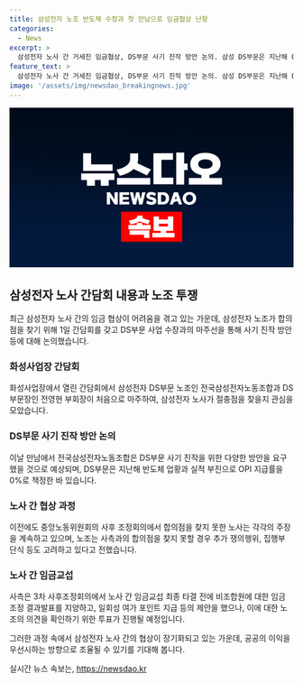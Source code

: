 ```yaml
---
title: 삼성전자 노조 반도체 수장과 첫 만남으로 임금협상 난항
categories:
  - News
excerpt: >
  삼성전자 노사 간 거세진 임금협상, DS부문 사기 진작 방안 논의. 삼성 DS부문은 지난해 OPI 지급률 0%로 결정되자 전삼노가 휴가 일수 확대와 임금 인상 등을 요구. 삼성 내 최대 규모인 전삼노는 합의점 찾지 못하면 추가 쟁의행위, 단식 등도 예고. 클릭 강요!
feature_text: >
  삼성전자 노사 간 거세진 임금협상, DS부문 사기 진작 방안 논의. 삼성 DS부문은 지난해 OPI 지급률 0%로 결정되자 전삼노가 휴가 일수 확대와 임금 인상 등을 요구. 삼성 내 최대 규모인 전삼노는 합의점 찾지 못하면 추가 쟁의행위, 단식 등도 예고. 클릭 강요!
image: '/assets/img/newsdao_breakingnews.jpg'
---
```


<p><img src="/assets/img/newsdao_breakingnews.jpg" alt="implanttips 속보" /></p>

<h2 data-ke-size="size26">삼성전자 노사 간담회 내용과 노조 투쟁</h2>

<p data-ke-size="size16">최근 삼성전자 노사 간의 임금 협상이 어려움을 겪고 있는 가운데, 삼성전자 노조가 합의점을 찾기 위해 1일 간담회를 갖고 DS부문 사업 수장과의 마주선을 통해 사기 진작 방안 등에 대해 논의했습니다.</p>

<h3>화성사업장 간담회</h3>

<p data-ke-size="size16">화성사업장에서 열린 간담회에서 삼성전자 DS부문 노조인 전국삼성전자노동조합과 DS부문장인 전영현 부회장이 처음으로 마주하여, 삼성전자 노사가 절충점을 찾을지 관심을 모았습니다.</p>

<h3>DS부문 사기 진작 방안 논의</h3>

<p data-ke-size="size16">이날 만남에서 전국삼성전자노동조합은 DS부문 사기 진작을 위한 다양한 방안을 요구했을 것으로 예상되며, DS부문은 지난해 반도체 업황과 실적 부진으로 OPI 지급률을 0%로 책정한 바 있습니다.</p>

<h3>노사 간 협상 과정</h3>

<p data-ke-size="size16">이전에도 중앙노동위원회의 사후 조정회의에서 합의점을 찾지 못한 노사는 각각의 주장을 계속하고 있으며, 노조는 사측과의 합의점을 찾지 못할 경우 추가 쟁의행위, 집행부 단식 등도 고려하고 있다고 전했습니다.</p>

<h3>노사 간 임금교섭</h3>

<p data-ke-size="size16">사측은 3차 사후조정회의에서 노사 간 임금교섭 최종 타결 전에 비조합원에 대한 임금 조정 결과발표를 지양하고, 일회성 여가 포인트 지급 등의 제안을 했으나, 이에 대한 노조의 의견을 확인하기 위한 투표가 진행될 예정입니다.</p>

<p>그러한 과정 속에서 삼성전자 노사 간의 협상이 장기화되고 있는 가운데, 공공의 이익을 우선시하는 방향으로 조율될 수 있기를 기대해 봅니다.</p>
실시간 뉴스 속보는, <a href="https://newsdao.kr" rel="dofollow">https://newsdao.kr</a>


